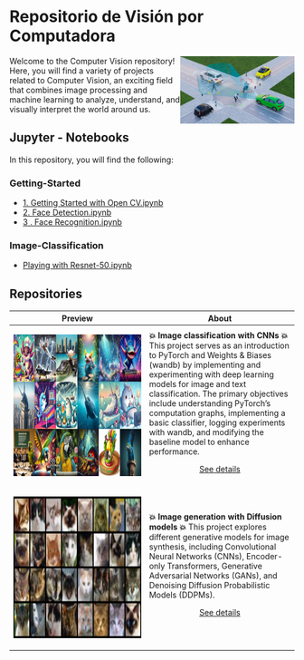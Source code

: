 # Repositorio de Visión por Computadora

<img align="right" width="40%" src="images/computervision.png"></img>

Welcome to the Computer Vision repository! Here, you will find a variety of projects related to Computer Vision, an exciting field that combines image processing and machine learning to analyze, understand, and visually interpret the world around us.

## Jupyter - Notebooks

In this repository, you will find the following:

### Getting-Started 

 - [1. Getting Started with Open CV.ipynb](https://github.com/JavierAM01/Computer-Vision/blob/main/Getting-Started/1.%20Getting%20Started%20with%20Open%20CV.ipynb)
 - [2. Face Detection.ipynb](https://github.com/JavierAM01/Computer-Vision/blob/main/Getting-Started/2.%20Face%20Detection.ipynb)
 - [3 . Face Recognition.ipynb](https://github.com/JavierAM01/Computer-Vision/blob/main/Getting-Started/3%20.%20Face%20Recognition.ipynb)

### Image-Classification

 - [Playing with Resnet-50.ipynb](https://github.com/JavierAM01/Computer-Vision/blob/main/Image-Classification/Playing%20with%20Resnet-50.ipynb)

## Repositories


| Preview | About |
|---------|-------|
| <p align="center">[<img width="3000" height="250" src="https://github.com/JavierAM01/PyTorch-Foundations-Image-Text-Classification/blob/main/images/montage.jpg">](https://github.com/JavierAM01/PyTorch-Foundations-Image-Text-Classification)</p> | **:boom: Image classification with CNNs :boom:** This project serves as an introduction to PyTorch and Weights & Biases (wandb) by implementing and experimenting with deep learning models for image and text classification. The primary objectives include understanding PyTorch’s computation graphs, implementing a basic classifier, logging experiments with wandb, and modifying the baseline model to enhance performance. <p align="center"><a href="https://github.com/JavierAM01/PyTorch-Foundations-Image-Text-Classification">See details</a></p> |
| <p align="center">[<img width="3000" height="250" src="https://github.com/JavierAM01/Small_Difussion_Model/blob/main/images/cat2.png">](https://github.com/JavierAM01/Small_Difussion_Model)</p> | **:boom: Image generation with Diffusion models :boom:** This project explores different generative models for image synthesis, including Convolutional Neural Networks (CNNs), Encoder-only Transformers, Generative Adversarial Networks (GANs), and Denoising Diffusion Probabilistic Models (DDPMs). <p align="center"><a href="https://github.com/JavierAM01/Small_Difussion_Model">See details</a></p> |

